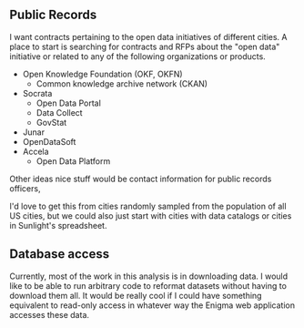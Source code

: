 ## Public Records
I want contracts pertaining to the open data initiatives of different cities.
A place to start is searching for contracts and RFPs about the "open data"
initiative or related to any of the following organizations or products.

* Open Knowledge Foundation (OKF, OKFN)
  * Common knowledge archive network (CKAN)
* Socrata
  * Open Data Portal
  * Data Collect
  * GovStat
* Junar
* OpenDataSoft
* Accela
  * Open Data Platform

Other ideas nice stuff would be contact information for public records officers,

I'd love to get this from cities randomly sampled from the population of all
US cities, but we could also just start with cities with data catalogs or
cities in Sunlight's spreadsheet.

## Database access
Currently, most of the work in this analysis is in downloading data.
I would like to be able to run arbitrary code to reformat datasets without
having to download them all. It would be really cool if I could have something
equivalent to read-only access in whatever way the Enigma web application
accesses these data.
